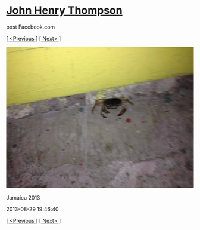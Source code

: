 # [John Henry Thompson](../README.md)
post Facebook.com

[[ <Previous ]](2013-08-29-27.md) [[ Next> ]](2013-08-29-29.md)

[![](../media/2013-08-29/Jamaica-2039.jpg)](../README.md)

Jamaica 2013

2013-08-29 19:46:40

[[ <Previous ]](2013-08-29-27.md) [[ Next> ]](2013-08-29-29.md)